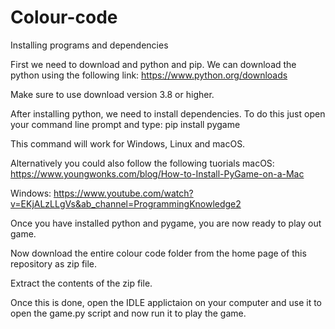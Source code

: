 # Colour-code

Installing programs and dependencies

First we need to download and python and pip. 
We can download the python using the following link: https://www.python.org/downloads 

Make sure to use download version 3.8 or higher. 

After installing python, we need to install dependencies. 
To do this just open your command line prompt and type: pip install pygame

This command will work for Windows, Linux and macOS.

Alternatively you could also follow the following tuorials
macOS: https://www.youngwonks.com/blog/How-to-Install-PyGame-on-a-Mac

Windows: https://www.youtube.com/watch?v=EKjALzLLgVs&ab_channel=ProgrammingKnowledge2

Once you have installed python and pygame, you are now ready to play out game.

Now download the entire colour code folder from the home page of this repository as zip file.

Extract the contents of the zip file.

Once this is done, open the IDLE applictaion on your computer and use it to open the game.py script and now run it to play the game.
